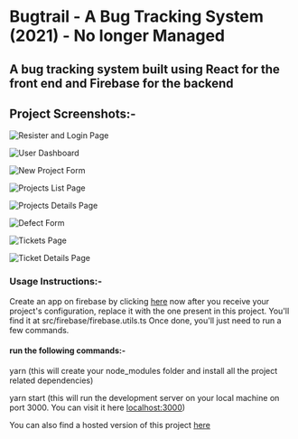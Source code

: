 # Bugtrail - A Bug Tracking System (2021) - No longer Managed

## A bug tracking system built using React for the front end and Firebase for the backend

## Project Screenshots:-

![Resister and Login Page](images/bugtrail-v3-register-and-login.png)

![User Dashboard](images/bugtrail-v3-triage-dashboard.png)

![New Project Form](images/bugtrail-v3-new-project-form.png)

![Projects List Page](images/bugtrail-v3-projects-list.png)

![Projects Details Page](images/bugtrail-v3-project-details-page.png)

![Defect Form](images/bugtrail-v3-defect-form.png)

![Tickets Page](images/bugtrail-v3-all-tickets.png)

![Ticket Details Page](images/bugtrail-v3-ticket-details.png)

### Usage Instructions:-

Create an app on firebase by clicking [here](https://firebase.google.com/)
now after you receive your project's configuration, replace it with the one present in this project.
You'll find it at src/firebase/firebase.utils.ts
Once done, you'll just need to run a few commands.

#### run the following commands:-

yarn (this will create your node_modules folder and install all the project related dependencies)

yarn start (this will run the development server on your local machine on port 3000. You can visit it here [localhost:3000](localhost:3000))

You can also find a hosted version of this project [here](https://nikpydev.github.io/bugtrail-v3)

